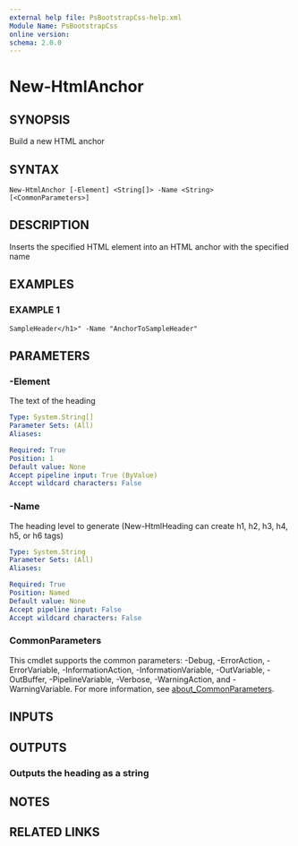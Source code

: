 ```yaml
---
external help file: PsBootstrapCss-help.xml
Module Name: PsBootstrapCss
online version:
schema: 2.0.0
---
```


# New-HtmlAnchor

## SYNOPSIS
Build a new HTML anchor

## SYNTAX

```
New-HtmlAnchor [-Element] <String[]> -Name <String> [<CommonParameters>]
```

## DESCRIPTION
Inserts the specified HTML element into an HTML anchor with the specified name

## EXAMPLES

### EXAMPLE 1
```
SampleHeader</h1>" -Name "AnchorToSampleHeader"
```

## PARAMETERS

### -Element
The text of the heading

```yaml
Type: System.String[]
Parameter Sets: (All)
Aliases:

Required: True
Position: 1
Default value: None
Accept pipeline input: True (ByValue)
Accept wildcard characters: False
```

### -Name
The heading level to generate (New-HtmlHeading can create h1, h2, h3, h4, h5, or h6 tags)

```yaml
Type: System.String
Parameter Sets: (All)
Aliases:

Required: True
Position: Named
Default value: None
Accept pipeline input: False
Accept wildcard characters: False
```

### CommonParameters
This cmdlet supports the common parameters: -Debug, -ErrorAction, -ErrorVariable, -InformationAction, -InformationVariable, -OutVariable, -OutBuffer, -PipelineVariable, -Verbose, -WarningAction, and -WarningVariable. For more information, see [about_CommonParameters](http://go.microsoft.com/fwlink/?LinkID=113216).

## INPUTS

## OUTPUTS

### Outputs the heading as a string
## NOTES

## RELATED LINKS
